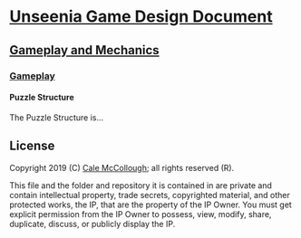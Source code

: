 # [Unseenia Game Design Document](../../readme.md)

## [Gameplay and  Mechanics](../readme.md)

### [Gameplay](./readme.md)

#### Puzzle Structure

The Puzzle Structure is...

## License

Copyright 2019 (C) [Cale McCollough](https://calemccollough.github.io); all rights reserved (R).

This file and the folder and repository it is contained in are private and contain intellectual property, trade secrets, copyrighted material, and other protected works, the IP, that are the property of the IP Owner. You must get explicit permission from the IP Owner to possess, view, modify, share, duplicate, discuss, or publicly display the IP.
